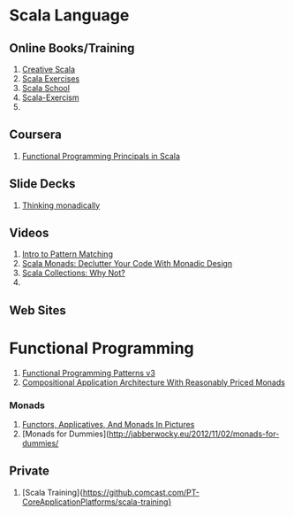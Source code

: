 # Scala Language

## Online Books/Training
1. [Creative Scala](http://underscore.io/training/courses/creative-scala/)
2. [Scala Exercises](https://www.scala-exercises.org/)
2. [Scala School](https://twitter.github.io/scala_school/)
3. [Scala-Exercism](http://exercism.io/languages/scala)
4. 

## Coursera
1. [Functional Programming Principals in Scala](https://www.coursera.org/learn/progfun1)

## Slide Decks
1. [Thinking monadically](https://docs.google.com/presentation/d/16Km2CX1kQKLEVBNuEJm9-aRVAQCdOu_I7AlbKbuUlas)

## Videos
1. [Intro to Pattern Matching](https://www.youtube.com/watch?v=1vxIRkYZfmc&feature=youtu.be)
1. [Scala Monads: Declutter Your Code With Monadic Design](https://www.youtube.com/watch?v=Mw_Jnn_Y5iA)
1. [Scala Collections: Why Not?](https://www.youtube.com/watch?v=uiJycy6dFSQ)
1. []()

## Web Sites

# Functional Programming

1. [Functional Programming Patterns v3](http://typelevel.org/cats/tut/freemonad.html)
1. [Compositional Application Architecture With Reasonably Priced Monads](http://functionaltalks.org/2014/11/23/runar-oli-bjarnason-free-monad/)

### Monads
1. [Functors, Applicatives, And Monads In Pictures](http://adit.io/posts/2013-04-17-functors,_applicatives,_and_monads_in_pictures.html)
2. [Monads for Dummies](http://jabberwocky.eu/2012/11/02/monads-for-dummies/

## Private
1. [Scala Training]{https://github.comcast.com/PT-CoreApplicationPlatforms/scala-training}

